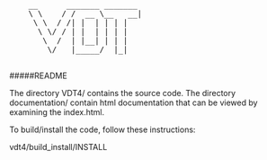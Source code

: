 <pre>
    __      _______ _______ 
    \ \    / /  __ \__   __|
     \ \  / /| |  | | | |   
      \ \/ / | |  | | | |   
       \  /  | |__| | | |   
        \/   |_____/  |_|   
                        
</pre>

#####README

The directory VDT4/ contains the source code. The directory documentation/ contain html 
documentation that can be viewed by examining the index.html.

To build/install the code, follow these instructions:

vdt4/build_install/INSTALL
